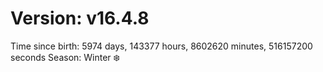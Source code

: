 # Version: v16.4.8
Time since birth: 5974 days, 143377 hours, 8602620 minutes, 516157200 seconds
Season: Winter ❄️
